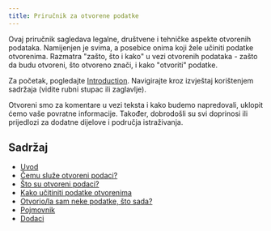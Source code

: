 ```yaml
---
title: Priručnik za otvorene podatke
---
```


Ovaj priručnik sagledava legalne, društvene i tehničke aspekte otvorenih podataka. Namijenjen je svima, a posebice onima koji žele učiniti podatke otvorenima. Razmatra "zašto, što i kako" u vezi otvorenih podataka - zašto da budu otvoreni, što otvoreno znači, i kako "otvoriti" podatke.

Za početak, pogledajte [Introduction](introduction/). Navigirajte kroz izvještaj korištenjem sadržaja (vidite rubni stupac ili zaglavlje).

Otvoreni smo za komentare u vezi teksta i kako budemo napredovali, uklopit ćemo vaše povratne informacije. Također, dobrodošli su svi doprinosi ili prijedlozi za dodatne dijelove i područja istraživanja.

## Sadržaj

-   [Uvod](introduction/)
-   [Čemu služe otvoreni podaci?](why-open-data/)
-   [Što su otvoreni podaci?](what-is-open-data)
-   [Kako učitiniti podatke otvorenima](how-to-open-up-data/)
-   [Otvorio/la sam neke podatke, što sada?](following-up/)
-   [Pojmovnik](glossary/)
-   [Dodaci](appendices/)